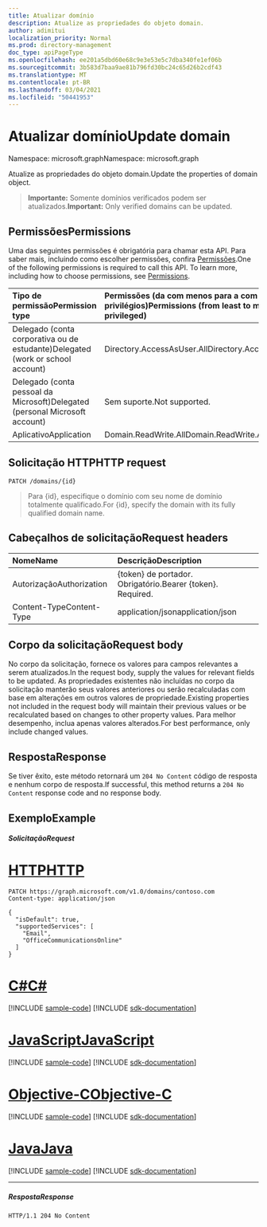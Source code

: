 ```yaml
---
title: Atualizar domínio
description: Atualize as propriedades do objeto domain.
author: adimitui
localization_priority: Normal
ms.prod: directory-management
doc_type: apiPageType
ms.openlocfilehash: ee201a5dbd60e68c9e3e53e5c7dba340fe1ef06b
ms.sourcegitcommit: 3b583d7baa9ae81b796fd30bc24c65d26b2cdf43
ms.translationtype: MT
ms.contentlocale: pt-BR
ms.lasthandoff: 03/04/2021
ms.locfileid: "50441953"
---
```

# <a name="update-domain"></a><span data-ttu-id="09dfb-103">Atualizar domínio</span><span class="sxs-lookup"><span data-stu-id="09dfb-103">Update domain</span></span>

<span data-ttu-id="09dfb-104">Namespace: microsoft.graph</span><span class="sxs-lookup"><span data-stu-id="09dfb-104">Namespace: microsoft.graph</span></span>

<span data-ttu-id="09dfb-105">Atualize as propriedades do objeto domain.</span><span class="sxs-lookup"><span data-stu-id="09dfb-105">Update the properties of domain object.</span></span>

> <span data-ttu-id="09dfb-106">**Importante:** Somente domínios verificados podem ser atualizados.</span><span class="sxs-lookup"><span data-stu-id="09dfb-106">**Important:** Only verified domains can be updated.</span></span>

## <a name="permissions"></a><span data-ttu-id="09dfb-107">Permissões</span><span class="sxs-lookup"><span data-stu-id="09dfb-107">Permissions</span></span>

<span data-ttu-id="09dfb-p101">Uma das seguintes permissões é obrigatória para chamar esta API. Para saber mais, incluindo como escolher permissões, confira [Permissões](/graph/permissions-reference).</span><span class="sxs-lookup"><span data-stu-id="09dfb-p101">One of the following permissions is required to call this API. To learn more, including how to choose permissions, see [Permissions](/graph/permissions-reference).</span></span>


|<span data-ttu-id="09dfb-110">Tipo de permissão</span><span class="sxs-lookup"><span data-stu-id="09dfb-110">Permission type</span></span>      | <span data-ttu-id="09dfb-111">Permissões (da com menos para a com mais privilégios)</span><span class="sxs-lookup"><span data-stu-id="09dfb-111">Permissions (from least to most privileged)</span></span>              |
|:--------------------|:---------------------------------------------------------|
|<span data-ttu-id="09dfb-112">Delegado (conta corporativa ou de estudante)</span><span class="sxs-lookup"><span data-stu-id="09dfb-112">Delegated (work or school account)</span></span> | <span data-ttu-id="09dfb-113">Directory.AccessAsUser.All</span><span class="sxs-lookup"><span data-stu-id="09dfb-113">Directory.AccessAsUser.All</span></span>    |
|<span data-ttu-id="09dfb-114">Delegado (conta pessoal da Microsoft)</span><span class="sxs-lookup"><span data-stu-id="09dfb-114">Delegated (personal Microsoft account)</span></span> | <span data-ttu-id="09dfb-115">Sem suporte.</span><span class="sxs-lookup"><span data-stu-id="09dfb-115">Not supported.</span></span>    |
|<span data-ttu-id="09dfb-116">Aplicativo</span><span class="sxs-lookup"><span data-stu-id="09dfb-116">Application</span></span> | <span data-ttu-id="09dfb-117">Domain.ReadWrite.All</span><span class="sxs-lookup"><span data-stu-id="09dfb-117">Domain.ReadWrite.All</span></span> |

## <a name="http-request"></a><span data-ttu-id="09dfb-118">Solicitação HTTP</span><span class="sxs-lookup"><span data-stu-id="09dfb-118">HTTP request</span></span>
<!-- { "blockType": "ignored" } -->
```http
PATCH /domains/{id}
```

> <span data-ttu-id="09dfb-119">Para {id}, especifique o domínio com seu nome de domínio totalmente qualificado.</span><span class="sxs-lookup"><span data-stu-id="09dfb-119">For {id}, specify the domain with its fully qualified domain name.</span></span>

## <a name="request-headers"></a><span data-ttu-id="09dfb-120">Cabeçalhos de solicitação</span><span class="sxs-lookup"><span data-stu-id="09dfb-120">Request headers</span></span>

| <span data-ttu-id="09dfb-121">Nome</span><span class="sxs-lookup"><span data-stu-id="09dfb-121">Name</span></span>       | <span data-ttu-id="09dfb-122">Descrição</span><span class="sxs-lookup"><span data-stu-id="09dfb-122">Description</span></span>|
|:-----------|:-----------|
| <span data-ttu-id="09dfb-123">Autorização</span><span class="sxs-lookup"><span data-stu-id="09dfb-123">Authorization</span></span>  | <span data-ttu-id="09dfb-p102">{token} de portador. Obrigatório.</span><span class="sxs-lookup"><span data-stu-id="09dfb-p102">Bearer {token}. Required.</span></span> |
| <span data-ttu-id="09dfb-126">Content-Type</span><span class="sxs-lookup"><span data-stu-id="09dfb-126">Content-Type</span></span>  | <span data-ttu-id="09dfb-127">application/json</span><span class="sxs-lookup"><span data-stu-id="09dfb-127">application/json</span></span> |

## <a name="request-body"></a><span data-ttu-id="09dfb-128">Corpo da solicitação</span><span class="sxs-lookup"><span data-stu-id="09dfb-128">Request body</span></span>

<span data-ttu-id="09dfb-129">No corpo da solicitação, fornece os valores para campos relevantes a serem atualizados.</span><span class="sxs-lookup"><span data-stu-id="09dfb-129">In the request body, supply the values for relevant fields to be updated.</span></span> <span data-ttu-id="09dfb-130">As propriedades existentes não incluídas no corpo da solicitação manterão seus valores anteriores ou serão recalculadas com base em alterações em outros valores de propriedade.</span><span class="sxs-lookup"><span data-stu-id="09dfb-130">Existing properties not included in the request body will maintain their previous values or be recalculated based on changes to other property values.</span></span> <span data-ttu-id="09dfb-131">Para melhor desempenho, inclua apenas valores alterados.</span><span class="sxs-lookup"><span data-stu-id="09dfb-131">For best performance, only include changed values.</span></span>

## <a name="response"></a><span data-ttu-id="09dfb-132">Resposta</span><span class="sxs-lookup"><span data-stu-id="09dfb-132">Response</span></span>

<span data-ttu-id="09dfb-133">Se tiver êxito, este método retornará um `204 No Content` código de resposta e nenhum corpo de resposta.</span><span class="sxs-lookup"><span data-stu-id="09dfb-133">If successful, this method returns a `204 No Content` response code and no response body.</span></span>

## <a name="example"></a><span data-ttu-id="09dfb-134">Exemplo</span><span class="sxs-lookup"><span data-stu-id="09dfb-134">Example</span></span>
##### <a name="request"></a><span data-ttu-id="09dfb-135">Solicitação</span><span class="sxs-lookup"><span data-stu-id="09dfb-135">Request</span></span>


# <a name="http"></a>[<span data-ttu-id="09dfb-136">HTTP</span><span class="sxs-lookup"><span data-stu-id="09dfb-136">HTTP</span></span>](#tab/http)
<!-- {
  "blockType": "request",
  "sampleKeys": ["contoso.com"],
  "name": "update_domain"
}-->
```http
PATCH https://graph.microsoft.com/v1.0/domains/contoso.com
Content-type: application/json

{
  "isDefault": true,
  "supportedServices": [
    "Email",
    "OfficeCommunicationsOnline"
  ]
}
```
# <a name="c"></a>[<span data-ttu-id="09dfb-137">C#</span><span class="sxs-lookup"><span data-stu-id="09dfb-137">C#</span></span>](#tab/csharp)
[!INCLUDE [sample-code](../includes/snippets/csharp/update-domain-csharp-snippets.md)]
[!INCLUDE [sdk-documentation](../includes/snippets/snippets-sdk-documentation-link.md)]

# <a name="javascript"></a>[<span data-ttu-id="09dfb-138">JavaScript</span><span class="sxs-lookup"><span data-stu-id="09dfb-138">JavaScript</span></span>](#tab/javascript)
[!INCLUDE [sample-code](../includes/snippets/javascript/update-domain-javascript-snippets.md)]
[!INCLUDE [sdk-documentation](../includes/snippets/snippets-sdk-documentation-link.md)]

# <a name="objective-c"></a>[<span data-ttu-id="09dfb-139">Objective-C</span><span class="sxs-lookup"><span data-stu-id="09dfb-139">Objective-C</span></span>](#tab/objc)
[!INCLUDE [sample-code](../includes/snippets/objc/update-domain-objc-snippets.md)]
[!INCLUDE [sdk-documentation](../includes/snippets/snippets-sdk-documentation-link.md)]

# <a name="java"></a>[<span data-ttu-id="09dfb-140">Java</span><span class="sxs-lookup"><span data-stu-id="09dfb-140">Java</span></span>](#tab/java)
[!INCLUDE [sample-code](../includes/snippets/java/update-domain-java-snippets.md)]
[!INCLUDE [sdk-documentation](../includes/snippets/snippets-sdk-documentation-link.md)]

---


##### <a name="response"></a><span data-ttu-id="09dfb-141">Resposta</span><span class="sxs-lookup"><span data-stu-id="09dfb-141">Response</span></span>

<!-- {
  "blockType": "response",
  "truncated": true,
  "@odata.type": "microsoft.graph.domain"
} -->
```http
HTTP/1.1 204 No Content
```

<!-- uuid: 8fcb5dbc-d5aa-4681-8e31-b001d5168d79
2015-10-25 14:57:30 UTC -->
<!-- {
  "type": "#page.annotation",
  "description": "Update domain",
  "keywords": "",
  "section": "documentation",
  "tocPath": "",
  "suppressions": [
  ]
}-->

